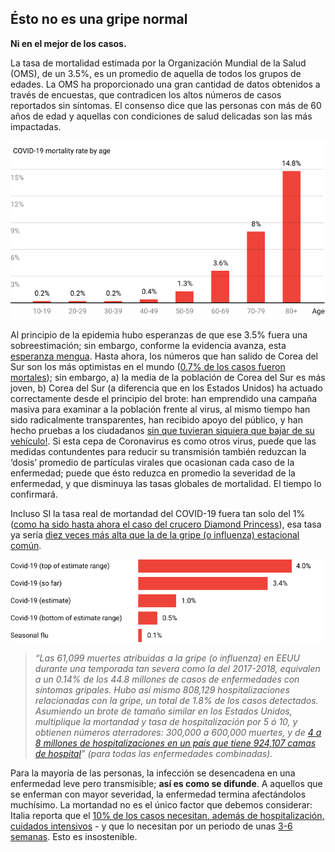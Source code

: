 ## Ésto no es una gripe normal 
**Ni en el mejor de los casos.**

La tasa de mortalidad estimada por la Organización Mundial de la Salud (OMS), de un 3.5%, es un promedio de aquella de todos los grupos de edades. La OMS ha proporcionado una gran cantidad de datos obtenidos a través de encuestas, que contradicen los altos números de casos reportados sin síntomas. El consenso dice que las personas con más de 60 años de edad y aquellas con condiciones de salud delicadas son las más impactadas.

![Gráfica que muestra que la tasa de mortalidad de la enfermedad COVID-19 alcanza un 14.8% de los adultos mayores de 80 años, y que es menor de 1% en personas menores de 50](images/mortality-rate-by-age.svg)

Al principio de la epidemia hubo esperanzas de que ese 3.5% fuera una sobreestimación; sin embargo, conforme la evidencia avanza, esta [esperanza mengua](https://www.statnews.com/2020/02/25/new-data-from-china-buttress-fears-about-high-coronavirus-fatality-rate-who-expert-says/). Hasta ahora, los números que han salido de Corea del Sur son los más optimistas en el mundo ([0.7% de los casos fueron mortales](https://twitter.com/marcelsalathe/status/1236914078632812544));  sin embargo, a) la media de la población de Corea del Sur es más joven, b) Corea del Sur (a diferencia que en los Estados Unidos) ha actuado correctamente desde el principio del brote: han emprendido una campaña masiva para examinar a la población frente al virus, al mismo tiempo han sido radicalmente transparentes, han recibido apoyo del público, y han hecho pruebas a los ciudadanos [sin que tuvieran siquiera que bajar de su vehículo!](https://twitter.com/cnni/status/1234524871226482688). Si esta cepa de Coronavirus es como otros virus, puede que las medidas contundentes para reducir su transmisión también reduzcan la ‘dosis’ promedio de partículas virales que ocasionan cada caso de la enfermedad; puede que ésto reduzca en promedio la severidad de la enfermedad, y que disminuya las tasas globales de mortalidad. El tiempo lo confirmará.

Incluso SI la tasa real de mortandad del COVID-19 fuera tan solo del 1% ([como ha sido hasta ahora el caso del crucero Diamond Princess](https://wwwnc.cdc.gov/eid/article/26/6/20-0452_article)), esa tasa ya sería [diez veces más alta que la de la gripe (o influenza) estacional común](https://www.bloomberg.com/opinion/articles/2020-03-05/how-bad-is-the-coronavirus-let-s-compare-with-sars-ebola-flu).

![Gráfico de barras comparando el 0.1% de mortalidad de la gripe estacional con hasta el 4.0% de la estimación más alta para el COVID-19](images/mortality-rate.svg)

> _“Las 61,099 muertes atribuidas a la gripe (o influenza) en EEUU durante una temporada tan severa como la del 2017-2018, equivalen a un 0.14% de los 44.8 millones de casos de enfermedades con síntomas gripales. Hubo así mismo 808,129 hospitalizaciones relacionadas con la gripe, un total de 1.8% de los casos detectados. Asumiendo un brote de tamaño similar en los Estados Unidos, multiplique la mortandad y tasa de hospitalización por 5 ó 10, y obtienen números aterradores: 300,000 a 600,000 muertes, y de [4 a 8 millones de hospitalizaciones en un país que tiene 924,107 camas de hospital](https://www.bloomberg.com/opinion/articles/2020-03-05/how-bad-is-the-coronavirus-let-s-compare-with-sars-ebola-flu)” (para todas las enfermedades combinadas)._

Para la mayoría de las personas, la infección se desencadena en una enfermedad leve pero transmisible; **así es como se difunde**. A aquellos que se enferman con mayor severidad, la enfermedad termina afectándolos muchísimo. La mortandad no es el único factor que debemos considerar: Italia reporta que el [10% de los casos necesitan, además de hospitalización, cuidados intensivos](https://twitter.com/marcelsalathe/status/1235662457261023232) - y que lo necesitan por un periodo de unas [3-6 semanas](https://www.washingtonpost.com/health/2020/03/07/how-doctors-treat-sickest-coronavirus-patients/). Esto es insostenible.
